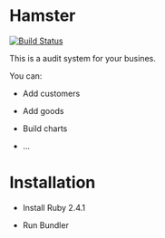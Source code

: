 # Hamster
[![Build Status](https://travis-ci.org/sergiy-koshoviy/Hamster.svg?branch=master)](https://travis-ci.org/sergiy-koshoviy/Hamster)


This is a audit system for your busines.

You can:

* Add customers

* Add goods

* Build charts

* ...

# Installation

* Install Ruby 2.4.1

* Run Bundler
